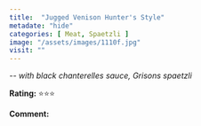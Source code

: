 ```yaml
---
title:  "Jugged Venison Hunter's Style"
metadate: "hide"
categories: [ Meat, Spaetzli ]
image: "/assets/images/1110f.jpg"
visit: ""
---
```


_-- with black chanterelles sauce, Grisons spaetzli_

**Rating:** ⭐️⭐️⭐️  
  
**Comment:**
